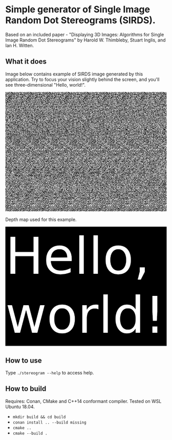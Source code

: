 # Simple generator of Single Image Random Dot Stereograms (SIRDS).

Based on an included paper - "Displaying 3D Images: Algorithms for Single Image Random Dot Stereograms" by Harold W. Thimbleby, Stuart Inglis, and Ian H. Witten.

## What it does

Image below contains example of SIRDS image generated by this application.
Try to focus your vision slightly behind the screen, and you'll see three-dimensional "Hello, world!".

![alt text](example/example_output.png "Output")

Depth map used for this example.

![alt text](example/example_depthmap.png "Depth map")

## How to use

Type `./stereogram --help` to access help.

## How to build

Requires: Conan, CMake and C++14 conformant compiler.
Tested on WSL Ubuntu 18.04. 

* `mkdir build && cd build`
* `conan install .. --build missing`
* `cmake ..`
* `cmake --build .`

